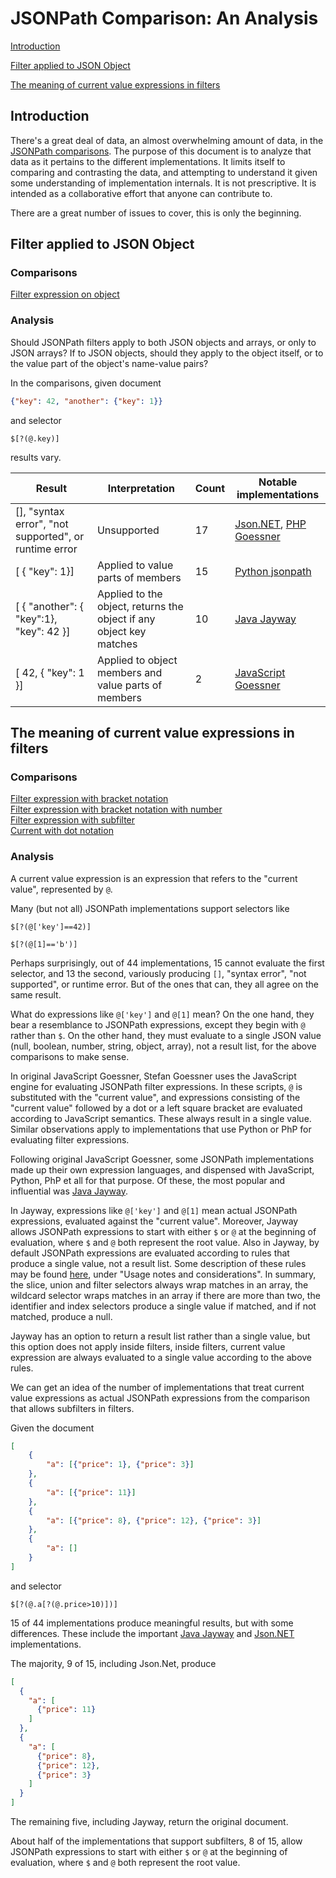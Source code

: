 # JSONPath Comparison: An Analysis

[Introduction](#A1)  

[Filter applied to JSON Object](#A2)

[The meaning of current value expressions in filters](#A3)

<div id="A1"/> 
 
## Introduction  

There's a great deal of data, an almost overwhelming amount of data, in the 
[JSONPath comparisons](https://cburgmer.github.io/json-path-comparison/). The
purpose of this document is to analyze that data as it pertains to the different implementations. 
It limits itself to comparing and contrasting the data, and attempting to understand it
given some understanding of implementation internals. It is not prescriptive.
It is intended as a collaborative effort that anyone can contribute to.

There are a great number of issues to cover, this is only the beginning.

<div id="A2"/>  

## Filter applied to JSON Object

### Comparisons

[Filter expression on object](https://cburgmer.github.io/json-path-comparison/results/filter_expression_on_object.html)

### Analysis

Should JSONPath filters apply to both JSON objects and arrays, or only to JSON arrays?
If to JSON objects, should they apply to the object itself, or to the value part of the
object's name-value pairs?
 
In the comparisons, given document
```json
{"key": 42, "another": {"key": 1}}
``` 
and selector
```
$[?(@.key)]
```
results vary.

Result                                               |Interpretation       |Count | Notable implementations
-----------------------------------------------------|-----------------|------|------------------
[], "syntax error", "not supported", or runtime error|Unsupported      |17    |[Json.NET](https://www.newtonsoft.com/json), [PHP Goessner](https://code.google.com/archive/p/jsonpath/)
[ { "key": 1}]                                       |Applied to value parts of members|15    |[Python jsonpath](http://www.ultimate.com/phil/python/#jsonpath)
[ { "another": { "key":1}, "key": 42 }]              |Applied to the object, returns the object if any object key matches |10     |[Java Jayway](https://github.com/json-path/JsonPath/)
[ 42, { "key": 1 }]                                  |Applied to object members and value parts of members|2| [JavaScript Goessner](https://code.google.com/archive/p/jsonpath/)


<div id="A3"/> 
 
## The meaning of current value expressions in filters 

### Comparisons

[Filter expression with bracket notation](https://cburgmer.github.io/json-path-comparison/results/filter_expression_with_bracket_notation.html)  
[Filter expression with bracket notation with number](https://cburgmer.github.io/json-path-comparison/results/filter_expression_with_bracket_notation_with_number.html)  
[Filter expression with subfilter](https://cburgmer.github.io/json-path-comparison/results/filter_expression_with_subfilter.html)  
[Current with dot notation](https://cburgmer.github.io/json-path-comparison/results/current_with_dot_notation.html)  

### Analysis

A current value expression is an expression that refers to the "current value", represented by `@`. 

Many (but not all) JSONPath implementations support selectors like
```
$[?(@['key']==42)]

$[?(@[1]=='b')]
```
Perhaps surprisingly, out of 44 implementations, 15 cannot evaluate the first selector, 
and 13 the second, variously producing `[]`, "syntax error", "not supported", or runtime error.
But of the ones that can, they all agree on the same result.

What do expressions like `@['key']` and `@[1]` mean? On the one hand, they bear a resemblance
to JSONPath expressions, except they begin with `@` rather than `$`. On the other hand,
they must evaluate to a single JSON value (null, boolean, number, string, object, array),
not a result list, for the above comparisons to make sense. 

In original JavaScript Goessner, Stefan Goessner uses the JavaScript engine for evaluating
JSONPath filter expressions. In these scripts, `@` is substituted with the "current value",
and expressions consisting of the "current value" followed by a dot or a left square bracket
are evaluated according to JavaScript semantics. These always result in a single value. 
Similar observations apply to implementations that use Python or PhP for evaluating filter expressions. 

Following original JavaScript Goessner, some JSONPath implementations made up their own 
expression languages, and dispensed with JavaScript, Python, PhP et all for that purpose.
Of these, the most popular and influential was [Java Jayway](https://github.com/json-path/JsonPath/).

In Jayway, expressions like `@['key']` and `@[1]` mean actual JSONPath expressions, 
evaluated against the "current value". Moreover, Jayway allows JSONPath expressions 
to start with either `$` or `@` at the beginning of evaluation, where `$` and `@`
both represent the root value. Also in Jayway,
by default JSONPath expressions are evaluated according to rules that produce a single value, 
not a result list. Some description of these rules may be found 
[here](https://support.smartbear.com/readyapi/docs/testing/jsonpath-reference.html), 
under "Usage notes and considerations". In summary, the slice, union and filter selectors 
always wrap matches in an array, the wildcard selector wraps matches in an array if 
there are more than two, the identifier and index selectors 
produce a single value if matched, and if not matched, produce a null.

Jayway has an option to return a result list rather than a single value, but this option
does not apply inside filters, inside filters, current value expression are always
evaluated to a single value according to the above rules.

We can get an idea of the number of implementations that treat current value expressions
as actual JSONPath expressions from the comparison that allows subfilters in filters.

Given the document
```json
[
    {
        "a": [{"price": 1}, {"price": 3}]
    },
    {
        "a": [{"price": 11}]
    },
    {
        "a": [{"price": 8}, {"price": 12}, {"price": 3}]
    },
    {
        "a": []
    }
]
``` 
and selector
```
$[?(@.a[?(@.price>10)])]
```
15 of 44 implementations produce meaningful results, but with some differences.
These include the important [Java Jayway](https://github.com/json-path/JsonPath/) and 
[Json.NET](https://www.newtonsoft.com/json) implementations.

The majority, 9 of 15, including Json.Net, produce
```json
[
  {
    "a": [
      {"price": 11}
    ]
  },
  {
    "a": [
      {"price": 8},
      {"price": 12},
      {"price": 3}
    ]
  }
]
```
The remaining five, including Jayway, return the original document.

About half of the implementations that support subfilters, 8 of 15, 
allow JSONPath expressions to start with either `$` or `@` at the beginning of evaluation, 
where `$` and `@` both represent the root value.


